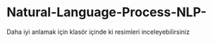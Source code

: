 # Natural-Language-Process-NLP-
Daha iyi anlamak için klasör içinde ki resimleri inceleyebilirsiniz
